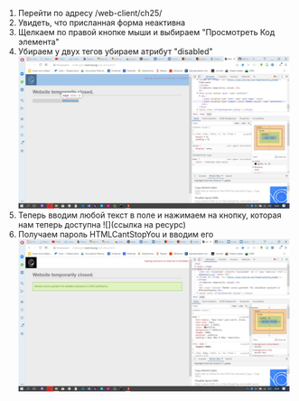 1) Перейти по адресу /web-client/ch25/
2) Увидеть, что присланная форма неактивна
3) Щелкаем по правой кнопке мыши и выбираем "Просмотреть Код элемента"
4) Убираем у двух тегов убираем атрибут "disabled"
![](https://github.com/KateYudova/Burp/blob/master/HTML%20-%20disabled%20buttons/3qKLlkZ6i50.jpg)
5) Теперь вводим любой текст в поле и нажимаем на кнопку, которая нам теперь доступна
![](ссылка на ресурс)
6) Получаем пароль HTMLCantStopYou и вводим его
![](https://github.com/KateYudova/Burp/blob/master/HTML%20-%20disabled%20buttons/IbMmFtON33Q.jpg)
